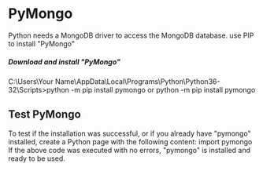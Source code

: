# PyMongo

Python needs a MongoDB driver to access the MongoDB database.
use PIP to install "PyMongo"

##### Download and install "PyMongo"
C:\Users\Your Name\AppData\Local\Programs\Python\Python36-32\Scripts>python -m pip install pymongo
or
python -m pip install pymongo


## Test PyMongo
To test if the installation was successful, or if you already have "pymongo" installed, create a Python page with the following content:
import pymongo
If the above code was executed with no errors, "pymongo" is installed and ready to be used.

